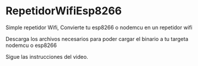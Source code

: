 # RepetidorWifiEsp8266
Simple repetidor Wifi, Convierte tu esp8266 o nodemcu en un repetidor wifi 

Descarga los archivos necesarios para poder  cargar el binario a tu targeta nodemcu o esp8266

Sigue las instrucciones del video.
